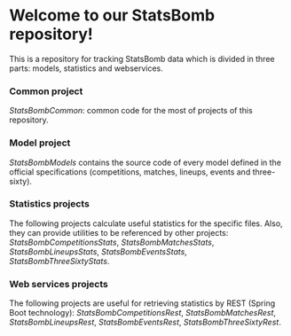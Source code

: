 # Welcome to our StatsBomb repository!

This is a repository for tracking StatsBomb data which is divided in three parts: models, statistics and webservices. 

### Common project

*StatsBombCommon*: common code for the most of projects of this repository.

### Model project

*StatsBombModels* contains the source code of every model defined in the official specifications (competitions, matches, lineups, events and three-sixty).

### Statistics projects

The following projects calculate useful statistics for the specific files. Also, they can provide utilities to be referenced by other projects: *StatsBombCompetitionsStats*, *StatsBombMatchesStats*, *StatsBombLineupsStats*, *StatsBombEventsStats*, *StatsBombThreeSixtyStats*.

### Web services projects

The following projects are useful for retrieving statistics by REST (Spring Boot technology): *StatsBombCompetitionsRest*, *StatsBombMatchesRest*, *StatsBombLineupsRest*, *StatsBombEventsRest*, *StatsBombThreeSixtyRest*.
